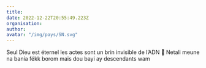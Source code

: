 ```yaml
---
title: 
date: 2022-12-22T20:55:49.223Z
organisation: 
author: 
avatar: "/img/pays/SN.svg"
---
```


Seul Dieu est éternel les actes sont un brin invisible de l’ADN 🧬 Netali meune na bania fékk borom mais dou bayi ay descendants wam